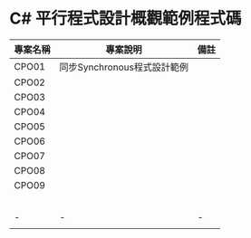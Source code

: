 # C# 平行程式設計概觀範例程式碼

|專案名稱|專案說明|備註|
|-|-|-|
|CPO01|同步Synchronous程式設計範例||
|CPO02|||
|CPO03|||
|CPO04|||
|CPO05|||
|CPO06|||
|CPO07|||
|CPO08|||
|CPO09|||
||||
||||
||||
||||
||||
|-|-|-|
||||


